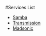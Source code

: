 #Services List  
* [Samba](/Services/Samba)  
* [Transmission](/Service/Transmission)  
* [Madsonic](/Service/Madsonic)